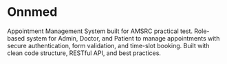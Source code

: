 # Onnmed
Appointment Management System built for AMSRC practical test. Role-based system for Admin, Doctor, and Patient to manage appointments with secure authentication, form validation, and time-slot booking. Built with clean code structure, RESTful API, and best practices.
